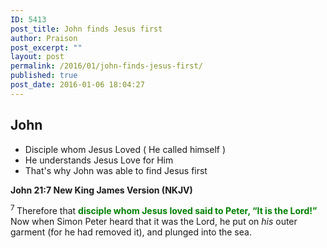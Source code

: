 ```yaml
---
ID: 5413
post_title: John finds Jesus first
author: Praison
post_excerpt: ""
layout: post
permalink: /2016/01/john-finds-jesus-first/
published: true
post_date: 2016-01-06 18:04:27
---
```

<h2><strong>John</strong></h2>
<ul>
	<li>Disciple whom Jesus Loved ( He called himself )</li>
	<li>He understands Jesus Love for Him</li>
	<li>That's why John was able to find Jesus first</li>
</ul>
<strong><span class="passage-display-bcv">John 21:7
</span><span class="passage-display-version">New King James Version (NKJV)</span></strong>

<span id="en-NKJV-26906" class="text John-21-7"><sup class="versenum">7 </sup>Therefore that <span style="color: #008000;"><strong>disciple whom Jesus loved said to Peter, “It is the Lord!”</strong></span> Now when Simon Peter heard that it was the Lord, he put on <i>his</i> outer garment (for he had removed it), and plunged into the sea.</span>